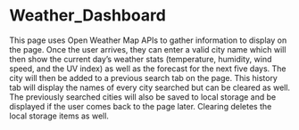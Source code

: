 # Weather_Dashboard

This page uses Open Weather Map APIs to gather information to display on the page. Once the user arrives, they can enter a valid city name which will then show the current day’s weather stats (temperature, humidity, wind speed, and the UV index) as well as the forecast for the next five days. The city will then be added to a previous search tab on the page. This history tab will display the names of every city searched but can be cleared as well. The previously searched cities will also be saved to local storage and be displayed if the user comes back to the page later. Clearing deletes the local storage items as well.
